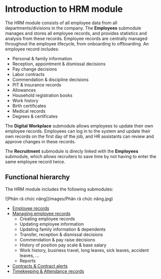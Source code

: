 
# Introduction to HRM module

The HRM module consists of all employee data from all departments/divisions in the company. The **Employees** submodule manages and stores all employee records, and provides statistics and analysis from these records. Employee records are centrally managed throughout the employee lifecycle, from onboarding to offboarding. An employee record includes:

- Personal & family information
- Reception, appointment & dismissal decisions
- Pay change decisions
- Labor contracts
- Commendation & discipline decisions
- PIT & insurance records
- Allowances
- Household registration books
- Work history
- Birth certificates
- Medical records
- Degrees & certificates

The **Digital Workplace** submodule allows employees to update their own employee records. Employees can log in to the system and update their own records on the first day of the job, and HR assistants can review and approve changes in these records.

The **Recruitment** submodule is direcly linked with the **Employees** submodule, which allows recruiters to save time by not having to enter the same employee record twice.

## Functional hierarchy

The HRM module includes the following submodules:

![Phân rã chức năng](images/Phân rã chức năng.jpg)

- [Employee records](../../hrm/employee/#managing-employee-records)
- [Managing employee records](../../hrm/employee/#creating-employee-records)
    - Creating employee records
    - Updating employee information
    - Updating family information & dependents
    - Transfer, reception & dismissal decisions
    - Commendation & pay raise decisions
    - History of position pay scale & base salary
    - Work history, business travel, long leaves, sick leaves, accident leaves, ...
    - Reports
- [Contracts & Contract alerts](../../hrm/employee/#updating-contracts-and-work-history)
- [Timekeeping & Attendance records](../../hrm/attendance/#managing-timekeeping-and-attendance-records)
